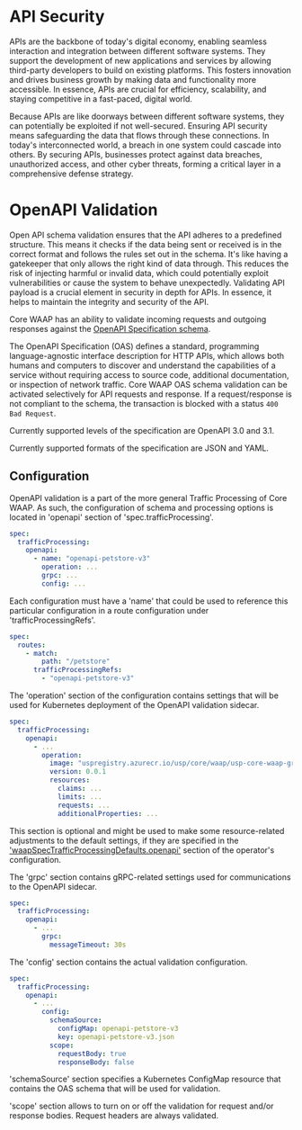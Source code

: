 # API Security

APIs are the backbone of today's digital economy, enabling seamless interaction and integration between different software systems. They support the development of new applications and services by allowing third-party developers to build on existing platforms. This fosters innovation and drives business growth by making data and functionality more accessible. In essence, APIs are crucial for efficiency, scalability, and staying competitive in a fast-paced, digital world.

Because APIs are like doorways between different software systems, they can potentially be exploited if not well-secured. Ensuring API security means safeguarding the data that flows through these connections. In today's interconnected world, a breach in one system could cascade into others. By securing APIs, businesses protect against data breaches, unauthorized access, and other cyber threats, forming a critical layer in a comprehensive defense strategy.

# OpenAPI Validation

Open API schema validation ensures that the API adheres to a predefined structure. This means it checks if the data being sent or received is in the correct format and follows the rules set out in the schema. It's like having a gatekeeper that only allows the right kind of data through. This reduces the risk of injecting harmful or invalid data, which could potentially exploit vulnerabilities or cause the system to behave unexpectedly. Validating API payload is a crucial element in security in depth for APIs. In essence, it helps to maintain the integrity and security of the API.

Core WAAP has an ability to validate incoming requests and outgoing responses against the [OpenAPI Specification schema](https://www.openapis.org/).

The OpenAPI Specification (OAS) defines a standard, programming language-agnostic interface description for HTTP APIs, which allows both humans and computers to discover and understand the capabilities of a service without requiring access to source code, additional documentation, or inspection of network traffic. Core WAAP OAS schema validation can be activated selectively for API requests and response. If a request/response is not compliant to the schema, the transaction is blocked with a status `400 Bad Request`.


Currently supported levels of the specification are OpenAPI 3.0 and 3.1.

Currently supported formats of the specification are JSON and YAML.


## Configuration

OpenAPI validation is a part of the more general Traffic Processing of Core WAAP. As such, the configuration of schema and processing options is located in 'openapi' section of 'spec.trafficProcessing'.

```yaml
spec:
  trafficProcessing:
    openapi:
      - name: "openapi-petstore-v3" 
        operation: ...
        grpc: ...
        config: ...
```

Each configuration must have a 'name' that could be used to reference this particular configuration in a route configuration under 'trafficProcessingRefs'.

```yaml
spec:
  routes:
    - match:
        path: "/petstore" 
      trafficProcessingRefs:
        - "openapi-petstore-v3" 
```

The 'operation' section of the configuration contains settings that will be used for Kubernetes deployment of the OpenAPI validation sidecar.

```yaml
spec:
  trafficProcessing:
    openapi:
      - ...
        operation:
          image: "uspregistry.azurecr.io/usp/core/waap/usp-core-waap-grpc-openapi:1.0.0"
          version: 0.0.1
          resources:
            claims: ...
            limits: ...
            requests: ...
            additionalProperties: ...
```

This section is optional and might be used to make some resource-related adjustments to the default settings, if they are specified in the ['waapSpecTrafficProcessingDefaults.openapi'](helm-values.md) section of the operator's configuration.

The 'grpc' section contains gRPC-related settings used for communications to the OpenAPI sidecar.

```yaml
spec:
  trafficProcessing:
    openapi:
      - ... 
        grpc:
          messageTimeout: 30s
```

The 'config' section contains the actual validation configuration.


```yaml
spec:
  trafficProcessing:
    openapi:
      - ... 
        config:
          schemaSource:
            configMap: openapi-petstore-v3
            key: openapi-petstore-v3.json
          scope:
            requestBody: true
            responseBody: false
```

'schemaSource' section specifies a Kubernetes ConfigMap resource that contains the OAS schema that will be used for validation.

'scope' section allows to turn on or off the validation for request and/or response bodies. Request headers are always validated.
